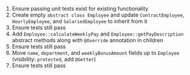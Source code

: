 1. Ensure passing unit tests exist for existing functionality
2. Create empty `abstract class Employee` and update `ContractEmployee`, `HourlyEmployee`, and `SalariedEmployee` to inherit from it
3. Ensure tests still pass
4. Add `Employee::calculateWeeklyPay` and `Employee::getPayDescription` abstract methods along with `@Override` annotation in children
5. Ensure tests still pass
6. Move `name`, `department`, and `weeklyBonusAmount` fields up to `Employee` (visibility: `protected`, add `@Getter`)
7. Ensure tests still pass
